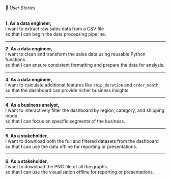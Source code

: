 ###### 🧾 User Stories

**1. As a data engineer,**  
I want to extract raw sales data from a CSV file  
so that I can begin the data processing pipeline.

---

**2. As a data engineer,**  
I want to clean and transform the sales data using reusable Python functions  
so that I can ensure consistent formatting and prepare the data for analysis.

---

**3. As a data engineer,**  
I want to calculate additional features like `ship_duration` and `order_month`  
so that the dashboard can provide richer business insights.

---

**4. As a business analyst,**  
I want to interactively filter the dashboard by region, category, and shipping mode  
so that I can focus on specific segments of the business.

---

**5. As a stakeholder,**  
I want to download both the full and filtered datasets from the dashboard  
so that I can use the data offline for reporting or presentations.

---

**6. As a stakeholder,**  
I want to download the PNG file of all the graphs.  
so that I can use the visualisation offline for reporting or presentations.
